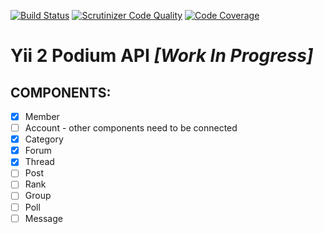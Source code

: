 [![Build Status](https://img.shields.io/travis/bizley/yii2-podium-api.svg)](https://travis-ci.org/bizley/yii2-podium-api)
[![Scrutinizer Code Quality](https://scrutinizer-ci.com/g/bizley/yii2-podium-api/badges/quality-score.png?b=master)](https://scrutinizer-ci.com/g/bizley/yii2-podium-api/?branch=master)
[![Code Coverage](https://scrutinizer-ci.com/g/bizley/yii2-podium-api/badges/coverage.png?b=master)](https://scrutinizer-ci.com/g/bizley/yii2-podium-api/?branch=master)

# Yii 2 Podium API _[Work In Progress]_

## COMPONENTS:

- [x] Member
- [ ] Account - other components need to be connected 
- [x] Category
- [x] Forum
- [x] Thread
- [ ] Post
- [ ] Rank
- [ ] Group
- [ ] Poll
- [ ] Message
